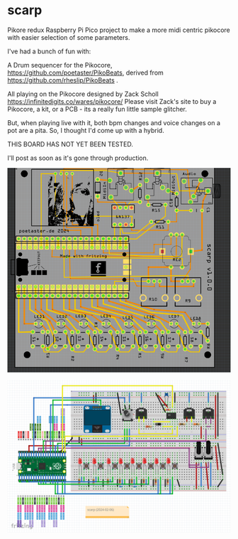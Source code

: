 # scarp
Pikore redux Raspberry Pi Pico project to make a more midi centric pikocore with easier selection of some parameters.

I've had a bunch of fun with:

A Drum sequencer for the Pikocore, https://github.com/poetaster/PikoBeats, derived from https://github.com/rheslip/PikoBeats .

All playing on the Pikocore designed by Zack Scholl https://infinitedigits.co/wares/pikocore/ Please visit Zack's site to buy a Pikocore, a kit, or a PCB - its a really fun little sample glitcher.

But, when playing live with it, both bpm changes and voice changes on a pot are a pita. So, I thought I'd come up with a hybrid. 

THIS BOARD HAS NOT YET BEEN TESTED.

I'll post as soon as it's gone through production.

![PCB](pcb.png)

![Breadboard](scarp.png)

